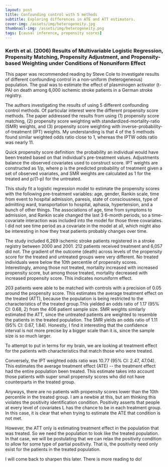 ```yaml
---
layout: post
title: Confounding control with 5 methods
subtitle: Exploring differences in ATE and ATT estimators. 
cover-img: /assets/img/heterogeneity.jpg
thumbnail-img: /assets/img/heterogeneity.png
tags: [causal inference, propensity scores]
---
```


### Kerth et al. (2006) Results of Multivariable Logistic Regression, Propensity Matching, Propensity Adjustment, and Propensity-based Weighting under Conditions of Nonuniform Effect
This paper was recommended reading by Steve Cole to investigate results of different confounding control in a non-uniform (heterogeneous) population. The goal was to estimate the effect of plasminogen activator (t-PA) on death among 6,000 ischemic stroke patients in a German stroke registry. 

The authors investigating the results of using 5 different confounding control methods. Of particular interest were the different propensity score methods. The paper addressed the results from using (1) propensity score matching, (2) propensity score weighting with standardized-mortality-ratio (SMR) weights, and (3) propensity score weighting with inverse-probability-of-treatment (IPT) weights. My understanding is that 4 of the 5 methods found similar weighted odds ratio close to 1, whereas the IPTW odds ratio was nearly 11. 

Quick propensity score definition: the probability an individual would have been treated based on that individual's pre-treatment values. Adjustments balance the observed covariates used to construct score. IPT weights are constructed as 1/p, where p is the predicted probability of treatment given a set of observed voariates, and SMR weights are calculated as 1 for the treated and p/(1-p) for the untreated. 

This study fit a logistic regression model to estimate the propensity scores with the following pre-treatment variables: age, gender, Rankin scale, time from event to hospital admission, paresis, state of consciousness, type of admitting ward, transportation to hospital, aphasia, hypertension, and a bunch of other things. The associations of age, time from symptoms to admission, and Rankin scale changed the last 3 6-month periods, so a time-covariate interaction was included into the model for those three covariates. I did not see time period as a covariate in the model at all, which might also be interesting in how they treat patients probably changes over time. 

The study included 6,269 ischemic stroke patients registered in a stroke registry between 2000 and 2001. 212 patients received treatment and 6,057 did not. 
The gradient of the outcome (death) across levels of the propensity score for the treated and untreated groups were very different. No treated individuals were below the 10th percentile of propensity scores. Interestingly, among those not treated, mortality increased with increased propensity score, but among those treated, mortality decreased with increased propensity score. This indicates nonuniform effect. 

203 patients were able to be matched with controls with a precision of 0.05 around the propensity score. This estimates the average treatment effect on the treated (ATT), because the population is being restricted to the characteristics of the treated group.This yielded an odds ratio of 1.17 (95% CI: 0.68, 2) from the 406 patient sample size. SMR weights similarly estimated the ATT, since the untreated patients are weighted to resemble the patients in the treated population. The SMR yields an odds ratio of 1.11 (95% CI: 0.67, 1.84). Honestly, I find it interesting that the confidence interval is not more precise by a bigger scale than it is, since the sample size is so much larger. 

To attempt to put in terms for my brain, we are looking at treatment effect for the patients with characteristics that match those who were treated. 

Conversely, the IPT weighted odds ratio was 10.77 (95% CI: 2.47, 47.04). This estimates the average treatment effect (ATE) -- the treatment effect had the entire population been treated. This estimate takes into account those patients with super small propensity scores who did not have counterparts in the treated group. 

Anyways, there are no patients with propensity scores lower than the 10th percentile in the treated group. I am a newbie at this, but am thinking this violates the positivity identification condition. Positivity asserts that people at every level of covariates L has the chance to be in each treatment group. In this case, it is clear that when trying to estimate the ATE that condition is not met. 

However, the ATT only is estimating treatment effect in the population that was treated. So we need the population to look like the treated population. In that case, we will be postulating that we can relax the positivity condition to allow for some type of partial positivity. That is, the positivity need only exist for the patients in the treated population. 

I will come back to sharpen this later. There is more reading to do!
